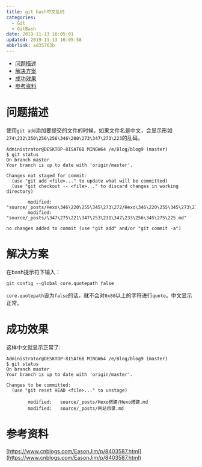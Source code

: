 ```yaml
---
title: git bash中文乱码
categories: 
  - Git
  - GitBash
date: 2019-11-13 16:05:01
updated: 2019-11-13 16:05:58
abbrlink: ad35763b
---
```

- [问题描述](/blog/ad35763b/#问题描述)
- [解决方案](/blog/ad35763b/#解决方案)
- [成功效果](/blog/ad35763b/#成功效果)
- [参考资料](/blog/ad35763b/#参考资料)

<!--more-->
<script src="https://cdn.bootcss.com/jquery/3.4.0/jquery.slim.min.js"></script>
<script>$(document).ready(function () {$(".post-body > ul:nth-child(1)").hide();});</script>

<!--end-->
# 问题描述 #
使用`git add`添加要提交的文件的时候，如果文件名是中文，会显示形如`274\232\350\256\256\346\200\273\347\273\223`的乱码。 
```shell
Administrator@DESKTOP-8ISAT6B MINGW64 /e/Blog/blog9 (master)
$ git status
On branch master
Your branch is up to date with 'origin/master'.

Changes not staged for commit:
  (use "git add <file>..." to update what will be committed)
  (use "git checkout -- <file>..." to discard changes in working directory)

        modified:   "source/_posts/Hexo\346\220\255\345\273\272/Hexo\346\220\255\345\273\272.md"
        modified:   "source/_posts/\347\275\221\347\253\231\347\233\256\345\275\225.md"

no changes added to commit (use "git add" and/or "git commit -a")

```
# 解决方案 #
在bash提示符下输入： 
```shell
git config --global core.quotepath false
```
`core.quotepath`设为`false`的话，就不会对`0x80`以上的字符进行`quote`。中文显示正常。
# 成功效果 #
这样中文就显示正常了:
```shell
Administrator@DESKTOP-8ISAT6B MINGW64 /e/Blog/blog9 (master)
$ git status
On branch master
Your branch is up to date with 'origin/master'.

Changes to be committed:
  (use "git reset HEAD <file>..." to unstage)

        modified:   source/_posts/Hexo搭建/Hexo搭建.md
        modified:   source/_posts/网站目录.md

```
# 参考资料 #
[https://www.cnblogs.com/EasonJim/p/8403587.html](https://www.cnblogs.com/EasonJim/p/8403587.html)
